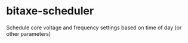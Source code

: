 # bitaxe-scheduler
Schedule core voltage and frequency settings based on time of day (or other parameters)
